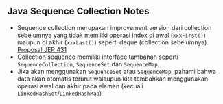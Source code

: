 ## Java Sequence Collection Notes

* Sequence collection merupakan improvement version dari collection sebelumnya yang tidak memiliki operasi index di awal (`xxxFirst()`) maupun di akhir (`xxxLast()`) seperti deque (collection sebelumnya). [Proposal JEP 431](https://openjdk.org/jeps/431)
* Collection sequence memiliki interface tambahan seperti `SequenceCollection`, `SequenceSet` dan `SequenceMap`.
* Jika akan menggunakan `SequenceSet` atau `SequenceMap`, pahami bahwa data akan otomatis terurut walaupun kita tambahkan menggunakan operasi awal dan akhir pada elemen (kecuali `LinkedHashSet`/`LinkedHashMap`)